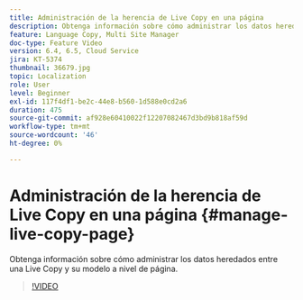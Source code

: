 ```yaml
---
title: Administración de la herencia de Live Copy en una página
description: Obtenga información sobre cómo administrar los datos heredados entre una Live Copy y su modelo a nivel de página
feature: Language Copy, Multi Site Manager
doc-type: Feature Video
version: 6.4, 6.5, Cloud Service
jira: KT-5374
thumbnail: 36679.jpg
topic: Localization
role: User
level: Beginner
exl-id: 117f4df1-be2c-44e8-b560-1d588e0cd2a6
duration: 475
source-git-commit: af928e60410022f12207082467d3bd9b818af59d
workflow-type: tm+mt
source-wordcount: '46'
ht-degree: 0%

---
```


# Administración de la herencia de Live Copy en una página {#manage-live-copy-page}

Obtenga información sobre cómo administrar los datos heredados entre una Live Copy y su modelo a nivel de página.
>[!VIDEO](https://video.tv.adobe.com/v/36679?quality=12&learn=on)

